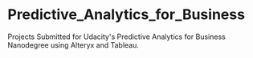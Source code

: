 # Predictive_Analytics_for_Business
Projects Submitted for Udacity's Predictive Analytics for Business Nanodegree using Alteryx and Tableau.

